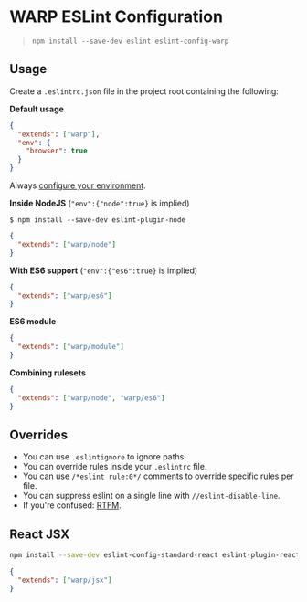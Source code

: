 # WARP ESLint Configuration

> `npm install --save-dev eslint eslint-config-warp`

## Usage

Create a `.eslintrc.json` file in the project root containing the following:

**Default usage**

```json
{
  "extends": ["warp"],
  "env": {
    "browser": true
  }
}
```

Always [configure your environment](http://eslint.org/docs/user-guide/configuring#specifying-environments).

**Inside NodeJS** (`"env":{"node":true}` is implied)

```console
$ npm install --save-dev eslint-plugin-node
```

```json
{
  "extends": ["warp/node"]
}
```

**With ES6 support** (`"env":{"es6":true}` is implied)

```json
{
  "extends": ["warp/es6"]
}
```

**ES6 module**

```json
{
  "extends": ["warp/module"]
}
```

**Combining rulesets**

```json
{
  "extends": ["warp/node", "warp/es6"]
}
```

## Overrides

* You can use `.eslintignore` to ignore paths.
* You can override rules inside your `.eslintrc` file.
* You can use `/*eslint rule:0*/` comments to override specific rules per file.
* You can suppress eslint on a single line with `//eslint-disable-line`.
* If you're confused: [RTFM](http://eslint.org/docs/user-guide/configuring).

## React JSX

```sh
npm install --save-dev eslint-config-standard-react eslint-plugin-react
```

```json
{
  "extends": ["warp/jsx"]
}
```

